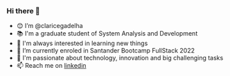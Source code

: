 ### Hi there 👋

<!--
**claricegadelha/claricegadelha** is a ✨ _special_ ✨ repository because its `README.md` (this file) appears on your GitHub profile.

Here are some ideas to get you started:

- 🔭 I’m currently working on ...
- 🌱 I’m currently learning ...
- 👯 I’m looking to collaborate on ...
- 🤔 I’m looking for help with ...
- 💬 Ask me about ...
- 📫 How to reach me: ...
- 😄 Pronouns: ...
- ⚡ Fun fact: ...
-->

- 😊 I’m @claricegadelha
- 📚 I'm a graduate student of System Analysis and Development
- 👀 I'm always interested in learning new things
- 🌱 I’m currently enroled in Santander Bootcamp FullStack 2022
- 💞️ I'm passionate about technology, innovation and big challenging tasks
- 📫 Reach me on [linkedin](https://www.linkedin.com/in/claricegadelha/)
